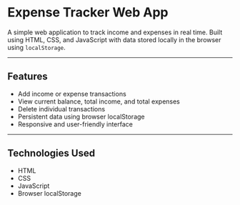 # Expense Tracker Web App

A simple web application to track income and expenses in real time. Built using HTML, CSS, and JavaScript with data stored locally in the browser using `localStorage`.

---

## Features

- Add income or expense transactions
- View current balance, total income, and total expenses
- Delete individual transactions
- Persistent data using browser localStorage
- Responsive and user-friendly interface

---

## Technologies Used

- HTML
- CSS
- JavaScript
- Browser localStorage


